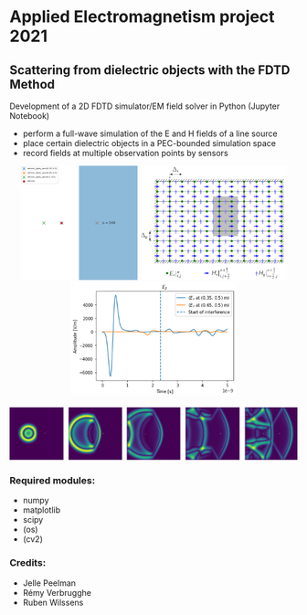 # Applied Electromagnetism project 2021
## Scattering from dielectric objects with the FDTD Method
Development of a 2D FDTD simulator/EM field solver in Python (Jupyter Notebook)
- perform a full-wave simulation of the E and H fields of a line source
- place certain dielectric objects in a PEC-bounded simulation space
- record fields at multiple observation points by sensors

<p align="center">
    <img src="images/visual-space.png" height="200">
    <img src="images/discretization-space.png" height="200">
    <img src="images/Ez.png" height="200">
    <br></br>
    <img src="images/E-field.png">
</p>

### Required modules:
- numpy
- matplotlib
- scipy
- (os)
- (cv2)

### Credits:
- Jelle Peelman
- Rémy Verbrugghe
- Ruben Wilssens
